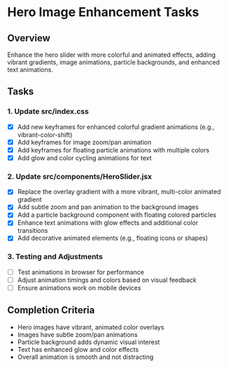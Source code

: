 # Hero Image Enhancement Tasks

## Overview
Enhance the hero slider with more colorful and animated effects, adding vibrant gradients, image animations, particle backgrounds, and enhanced text animations.

## Tasks

### 1. Update src/index.css
- [x] Add new keyframes for enhanced colorful gradient animations (e.g., vibrant-color-shift)
- [x] Add keyframes for image zoom/pan animation
- [x] Add keyframes for floating particle animations with multiple colors
- [x] Add glow and color cycling animations for text

### 2. Update src/components/HeroSlider.jsx
- [x] Replace the overlay gradient with a more vibrant, multi-color animated gradient
- [x] Add subtle zoom and pan animation to the background images
- [x] Add a particle background component with floating colored particles
- [x] Enhance text animations with glow effects and additional color transitions
- [x] Add decorative animated elements (e.g., floating icons or shapes)

### 3. Testing and Adjustments
- [ ] Test animations in browser for performance
- [ ] Adjust animation timings and colors based on visual feedback
- [ ] Ensure animations work on mobile devices

## Completion Criteria
- Hero images have vibrant, animated color overlays
- Images have subtle zoom/pan animations
- Particle background adds dynamic visual interest
- Text has enhanced glow and color effects
- Overall animation is smooth and not distracting
